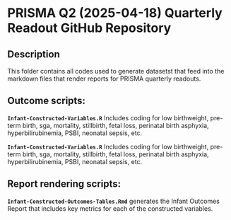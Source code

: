 
# PRISMA Q2 (2025-04-18) Quarterly Readout GitHub Repository

## Description

This folder contains all codes used to generate datasetst that feed into the markdown files that render reports for PRISMA quarterly readouts. 

## Outcome scripts:

**`Infant-Constructed-Variables.R`** Includes coding for low birthweight, pre-term birth, sga, mortality, stillbirth, fetal loss, perinatal birth asphyxia, hyperbilirubinemia, PSBI, neonatal sepsis, etc.

**`Infant-Constructed-Variables.R`** Includes coding for low birthweight, pre-term birth, sga, mortality, stillbirth, fetal loss, perinatal birth asphyxia, hyperbilirubinemia, PSBI, neonatal sepsis, etc.



## Report rendering scripts:

**`Infant-Constructed-Outcomes-Tables.Rmd`** generates the Infant Outcomes Report that includes key
metrics for each of the constructed variables.

